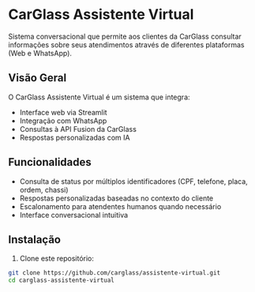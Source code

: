 # CarGlass Assistente Virtual

Sistema conversacional que permite aos clientes da CarGlass consultar informações sobre seus atendimentos através de diferentes plataformas (Web e WhatsApp).

## Visão Geral

O CarGlass Assistente Virtual é um sistema que integra:
- Interface web via Streamlit
- Integração com WhatsApp
- Consultas à API Fusion da CarGlass
- Respostas personalizadas com IA

## Funcionalidades

- Consulta de status por múltiplos identificadores (CPF, telefone, placa, ordem, chassi)
- Respostas personalizadas baseadas no contexto do cliente
- Escalonamento para atendentes humanos quando necessário
- Interface conversacional intuitiva

## Instalação

1. Clone este repositório:
```bash
git clone https://github.com/carglass/assistente-virtual.git
cd carglass-assistente-virtual
